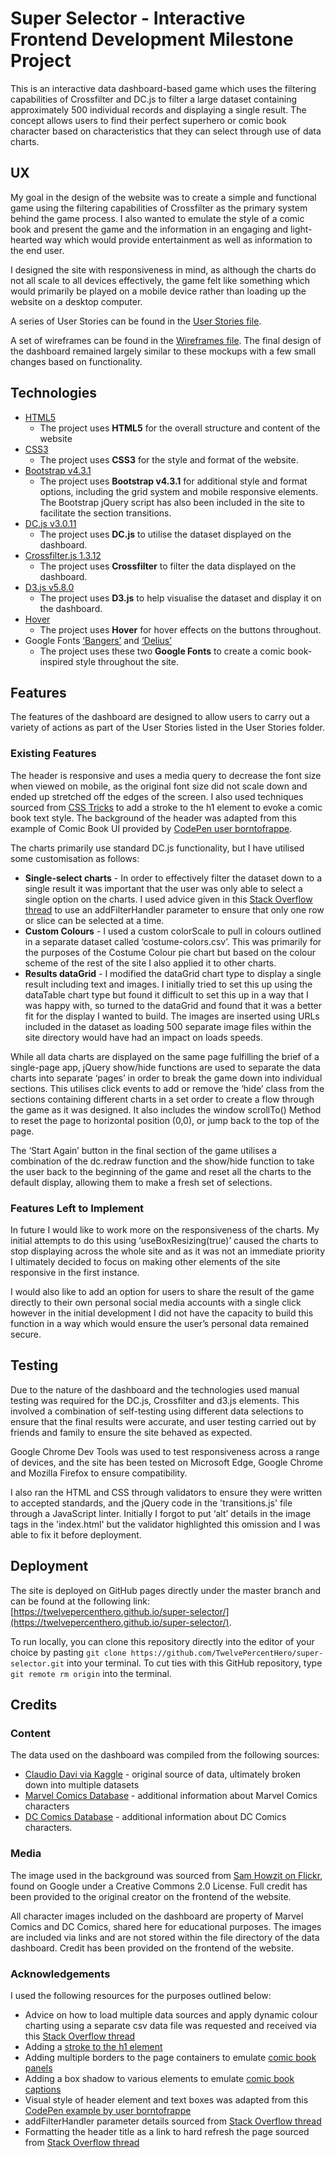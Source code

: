# Super Selector - Interactive Frontend Development Milestone Project

This is an interactive data dashboard-based game which uses the filtering capabilities of Crossfilter and DC.js to filter a large dataset containing approximately 500 individual records and displaying a single result. The concept allows users to find their perfect superhero or comic book character based on characteristics that they can select through use of data charts.

## UX

My goal in the design of the website was to create a simple and functional game using the filtering capabilities of Crossfilter as the primary system behind the game process. I also wanted to emulate the style of a comic book and present the game and the information in an engaging and light-hearted way which would provide entertainment as well as information to the end user.

I designed the site with responsiveness in mind, as although the charts do not all scale to all devices effectively, the game felt like something which would primarily be played on a mobile device rather than loading up the website on a desktop computer.

A series of User Stories can be found in the [User Stories file](/docs/user-stories.md).

A set of wireframes can be found in the [Wireframes file](/docs/Wireframes.pdf). The final design of the dashboard remained largely similar to these mockups with a few small changes based on functionality.

## Technologies

- [HTML5](https://developer.mozilla.org/en-US/docs/Web/Guide/HTML/HTML5)
    * The project uses **HTML5** for the overall structure and content of the website
- [CSS3](https://developer.mozilla.org/en-US/docs/Web/CSS/CSS3)
    * The project uses **CSS3** for the style and format of the website.
- [Bootstrap v4.3.1](https://getbootstrap.com/docs/4.3/getting-started/introduction/)
    * The project uses **Bootstrap v4.3.1** for additional style and format options, including the grid system and mobile responsive elements. The Bootstrap jQuery script has also been included in the site to facilitate the section transitions.
- [DC.js v3.0.11](https://dc-js.github.io/dc.js/)
    * The project uses **DC.js** to utilise the dataset displayed on the dashboard.
- [Crossfilter.js 1.3.12](http://crossfilter.github.io/crossfilter/)
    * The project uses **Crossfilter** to filter the data displayed on the dashboard.
- [D3.js v5.8.0](https://d3js.org/)
    * The project uses **D3.js** to help visualise the dataset and display it on the dashboard.
- [Hover](http://ianlunn.github.io/Hover/)
    * The project uses **Hover** for hover effects on the buttons throughout.
- Google Fonts [‘Bangers’](https://fonts.google.com/specimen/Bangers) and [‘Delius’](https://fonts.google.com/specimen/Delius)
    * The project uses these two **Google Fonts** to create a comic book-inspired style throughout the site.

## Features

The features of the dashboard are designed to allow users to carry out a variety of actions as part of the User Stories listed in the User Stories folder.

### Existing Features

The header is responsive and uses a media query to decrease the font size when viewed on mobile, as the original font size did not scale down and ended up stretched off the edges of the screen. I also used techniques sourced from [CSS Tricks](https://css-tricks.com/adding-stroke-to-web-text/) to add a stroke to the h1 element to evoke a comic book text style. The background of the header was adapted from this example of Comic Book UI provided by [CodePen user borntofrappe](https://codepen.io/borntofrappe/pen/GeXMgm).

The charts primarily use standard DC.js functionality, but I have utilised some customisation as follows:

- **Single-select charts** - In order to effectively filter the dataset down to a single result it was important that the user was only able to select a single option on the charts. I used advice given in this [Stack Overflow thread](https://stackoverflow.com/questions/33602608/rowchart-select-only-a-single-bar-in-dc-js-crossfilter) to use an addFilterHandler parameter to ensure that only one row or slice can be selected at a time.
- **Custom Colours** - I used a custom colorScale to pull in colours outlined in a separate dataset called ‘costume-colors.csv’. This was primarily for the purposes of the Costume Colour pie chart but based on the colour scheme of the rest of the site I also applied it to other charts.
- **Results dataGrid** - I modified the dataGrid chart type to display a single result including text and images. I initially tried to set this up using the dataTable chart type but found it difficult to set this up in a way that I was happy with, so turned to the dataGrid and found that it was a better fit for the display I wanted to build. The images are inserted using URLs included in the dataset as loading 500 separate image files within the site directory would have had an impact on loads speeds.

While all data charts are displayed on the same page fulfilling the brief of a single-page app, jQuery show/hide functions are used to separate the data charts into separate ‘pages’ in order to break the game down into individual sections. This utilises click events to add or remove the ‘hide’ class from the sections containing different charts in a set order to create a flow through the game as it was designed. It also includes the window scrollTo() Method to reset the page to horizontal position (0,0), or jump back to the top of the page.

The ‘Start Again’ button in the final section of the game utilises a combination of the dc.redraw function and the show/hide function to take the user back to the beginning of the game and reset all the charts to the default display, allowing them to make a fresh set of selections.

### Features Left to Implement

In future I would like to work more on the responsiveness of the charts. My initial attempts to do this using ‘useBoxResizing(true)’ caused the charts to stop displaying across the whole site and as it was not an immediate priority I ultimately decided to focus on making other elements of the site responsive in the first instance.

I would also like to add an option for users to share the result of the game directly to their own personal social media accounts with a single click however in the initial development I did not have the capacity to build this function in a way which would ensure the user’s personal data remained secure.

## Testing

Due to the nature of the dashboard and the technologies used manual testing was required for the DC.js, Crossfilter and d3.js elements. This involved a combination of self-testing using different data selections to ensure that the final results were accurate, and user testing carried out by friends and family to ensure the site behaved as expected.

Google Chrome Dev Tools was used to test responsiveness across a range of devices, and the site has been tested on Microsoft Edge, Google Chrome and Mozilla Firefox to ensure compatibility.

I also ran the HTML and CSS through validators to ensure they were written to accepted standards, and the jQuery code in the 'transitions.js' file through a JavaScript linter. Initially I forgot to put ‘alt’ details in the image tags in the 'index.html' but the validator highlighted this omission and I was able to fix it before deployment.

## Deployment

The site is deployed on GitHub pages directly under the master branch and can be found at the following link: [https://twelvepercenthero.github.io/super-selector/](https://twelvepercenthero.github.io/super-selector/).

To run locally, you can clone this repository directly into the editor of your choice by pasting `git clone https://github.com/TwelvePercentHero/super-selector.git` into your terminal. To cut ties with this GitHub repository, type `git remote rm origin` into the terminal.

## Credits

### Content

The data used on the dashboard was compiled from the following sources:

- [Claudio Davi via Kaggle](https://www.kaggle.com/claudiodavi/superhero-set#heroes_information.csv) - original source of data, ultimately broken down into multiple datasets
- [Marvel Comics Database](https://marvel.wikia.com/wiki/Marvel_Database) - additional information about Marvel Comics characters
- [DC Comics Database](https://dc.wikia.com/wiki/Main_Page) - additional information about DC Comics characters.

### Media

The image used in the background was sourced from [Sam Howzit on Flickr](https://www.flickr.com/photos/aloha75/8015843393), found on Google under a Creative Commons 2.0 License. Full credit has been provided to the original creator on the frontend of the website.

All character images included on the dashboard are property of Marvel Comics and DC Comics, shared here for educational purposes. The images are included via links and are not stored within the file directory of the data dashboard. Credit has been provided on the frontend of the website.

### Acknowledgements

I used the following resources for the purposes outlined below:

- Advice on how to load multiple data sources and apply dynamic colour charting using a separate csv data file was requested and received via this [Stack Overflow thread](https://stackoverflow.com/questions/54064463/dynamic-colors-in-dc-charts/54362312#54362312)
- Adding a [stroke to the h1 element](https://css-tricks.com/adding-stroke-to-web-text/)
- Adding multiple borders to the page containers to emulate [comic book panels](https://css-tricks.com/snippets/css/multiple-borders/)
- Adding a box shadow to various elements to emulate [comic book captions](https://css-tricks.com/snippets/css/css-box-shadow/)
- Visual style of header element and text boxes was adapted from this [CodePen example by user borntofrappe](https://codepen.io/borntofrappe/pen/GeXMgm)
- addFilterHandler parameter details sourced from [Stack Overflow thread](https://stackoverflow.com/questions/33602608/rowchart-select-only-a-single-bar-in-dc-js-crossfilter)
- Formatting the header title as a link to hard refresh the page sourced from [Stack Overflow thread](https://stackoverflow.com/questions/8174282/link-to-reload-current-page)

